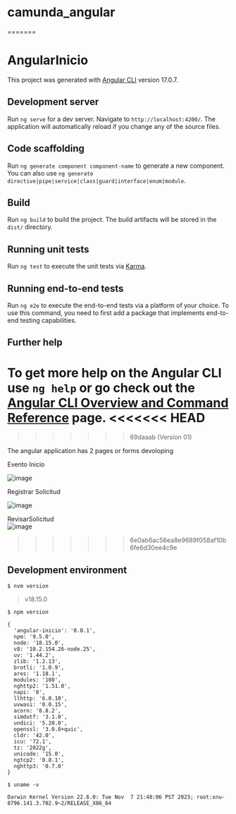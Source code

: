 
# camunda_angular
=======
# AngularInicio

This project was generated with [Angular CLI](https://github.com/angular/angular-cli) version 17.0.7.

## Development server

Run `ng serve` for a dev server. Navigate to `http://localhost:4200/`. The application will automatically reload if you change any of the source files.

## Code scaffolding

Run `ng generate component component-name` to generate a new component. You can also use `ng generate directive|pipe|service|class|guard|interface|enum|module`.

## Build

Run `ng build` to build the project. The build artifacts will be stored in the `dist/` directory.

## Running unit tests

Run `ng test` to execute the unit tests via [Karma](https://karma-runner.github.io).

## Running end-to-end tests



Run `ng e2e` to execute the end-to-end tests via a platform of your choice. To use this command, you need to first add a package that implements end-to-end testing capabilities.

## Further help

To get more help on the Angular CLI use `ng help` or go check out the [Angular CLI Overview and Command Reference](https://angular.io/cli) page.
<<<<<<< HEAD
=======
>>>>>>> 69daaab (Version 01)

The angular application has 2 pages or forms devoloping

Evento Inicio 

![image](https://github.com/roger551983/camunda_angular/assets/52264667/7f5e36a3-f8df-416c-909a-c3ecf43aea0c)


Registrar Solicitud

![image](https://github.com/roger551983/camunda_angular/assets/52264667/70c3e0df-5d66-4b4c-ac5c-95c413481509)

RevisarSolicitud  
![image](https://github.com/roger551983/camunda_angular/assets/52264667/a2ccb892-fba3-4814-9c3b-ae6f738a1984)



>>>>>>> 6e0ab6ac56ea8e9689f058af10b6fe6d30ee4c9e

## Development environment


`$ nvm version`
> v18.15.0


`$ npm version`
> 
````
{
  'angular-inicio': '0.0.1',
  npm: '9.5.0',
  node: '18.15.0',
  v8: '10.2.154.26-node.25',
  uv: '1.44.2',
  zlib: '1.2.13',
  brotli: '1.0.9',
  ares: '1.18.1',
  modules: '108',
  nghttp2: '1.51.0',
  napi: '8',
  llhttp: '6.0.10',
  uvwasi: '0.0.15',
  acorn: '8.8.2',
  simdutf: '3.1.0',
  undici: '5.20.0',
  openssl: '3.0.8+quic',
  cldr: '42.0',
  icu: '72.1',
  tz: '2022g',
  unicode: '15.0',
  ngtcp2: '0.8.1',
  nghttp3: '0.7.0'
}
````


`$ uname -v`
> 
````
Darwin Kernel Version 22.6.0: Tue Nov  7 21:48:06 PST 2023; root:xnu-8796.141.3.702.9~2/RELEASE_X86_64
````